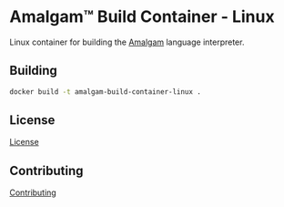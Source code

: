 # Amalgam&trade; Build Container - Linux

Linux container for building the [Amalgam](https://github.com/howsoai/amalgam) language interpreter.

## Building

```bash
docker build -t amalgam-build-container-linux .
```

## License

[License](LICENSE.txt)

## Contributing

[Contributing](CONTRIBUTING.md)